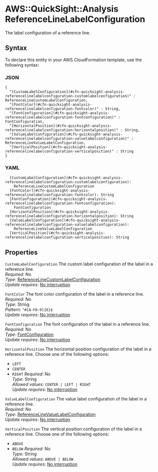 # AWS::QuickSight::Analysis ReferenceLineLabelConfiguration<a name="aws-properties-quicksight-analysis-referencelinelabelconfiguration"></a>

The label configuration of a reference line\.

## Syntax<a name="aws-properties-quicksight-analysis-referencelinelabelconfiguration-syntax"></a>

To declare this entity in your AWS CloudFormation template, use the following syntax:

### JSON<a name="aws-properties-quicksight-analysis-referencelinelabelconfiguration-syntax.json"></a>

```
{
  "[CustomLabelConfiguration](#cfn-quicksight-analysis-referencelinelabelconfiguration-customlabelconfiguration)" : ReferenceLineCustomLabelConfiguration,
  "[FontColor](#cfn-quicksight-analysis-referencelinelabelconfiguration-fontcolor)" : String,
  "[FontConfiguration](#cfn-quicksight-analysis-referencelinelabelconfiguration-fontconfiguration)" : FontConfiguration,
  "[HorizontalPosition](#cfn-quicksight-analysis-referencelinelabelconfiguration-horizontalposition)" : String,
  "[ValueLabelConfiguration](#cfn-quicksight-analysis-referencelinelabelconfiguration-valuelabelconfiguration)" : ReferenceLineValueLabelConfiguration,
  "[VerticalPosition](#cfn-quicksight-analysis-referencelinelabelconfiguration-verticalposition)" : String
}
```

### YAML<a name="aws-properties-quicksight-analysis-referencelinelabelconfiguration-syntax.yaml"></a>

```
  [CustomLabelConfiguration](#cfn-quicksight-analysis-referencelinelabelconfiguration-customlabelconfiguration):
    ReferenceLineCustomLabelConfiguration
  [FontColor](#cfn-quicksight-analysis-referencelinelabelconfiguration-fontcolor): String
  [FontConfiguration](#cfn-quicksight-analysis-referencelinelabelconfiguration-fontconfiguration):
    FontConfiguration
  [HorizontalPosition](#cfn-quicksight-analysis-referencelinelabelconfiguration-horizontalposition): String
  [ValueLabelConfiguration](#cfn-quicksight-analysis-referencelinelabelconfiguration-valuelabelconfiguration):
    ReferenceLineValueLabelConfiguration
  [VerticalPosition](#cfn-quicksight-analysis-referencelinelabelconfiguration-verticalposition): String
```

## Properties<a name="aws-properties-quicksight-analysis-referencelinelabelconfiguration-properties"></a>

`CustomLabelConfiguration` <a name="cfn-quicksight-analysis-referencelinelabelconfiguration-customlabelconfiguration"></a>
The custom label configuration of the label in a reference line\.  
_Required_: No  
_Type_: [ReferenceLineCustomLabelConfiguration](aws-properties-quicksight-analysis-referencelinecustomlabelconfiguration.md)  
_Update requires_: [No interruption](https://docs.aws.amazon.com/AWSCloudFormation/latest/UserGuide/using-cfn-updating-stacks-update-behaviors.html#update-no-interrupt)

`FontColor` <a name="cfn-quicksight-analysis-referencelinelabelconfiguration-fontcolor"></a>
The font color configuration of the label in a reference line\.  
_Required_: No  
_Type_: String  
_Pattern_: `^#[A-F0-9]{6}$`  
_Update requires_: [No interruption](https://docs.aws.amazon.com/AWSCloudFormation/latest/UserGuide/using-cfn-updating-stacks-update-behaviors.html#update-no-interrupt)

`FontConfiguration` <a name="cfn-quicksight-analysis-referencelinelabelconfiguration-fontconfiguration"></a>
The font configuration of the label in a reference line\.  
_Required_: No  
_Type_: [FontConfiguration](aws-properties-quicksight-analysis-fontconfiguration.md)  
_Update requires_: [No interruption](https://docs.aws.amazon.com/AWSCloudFormation/latest/UserGuide/using-cfn-updating-stacks-update-behaviors.html#update-no-interrupt)

`HorizontalPosition` <a name="cfn-quicksight-analysis-referencelinelabelconfiguration-horizontalposition"></a>
The horizontal position configuration of the label in a reference line\. Choose one of the following options:

- `LEFT`
- `CENTER`
- `RIGHT`
  _Required_: No  
  _Type_: String  
  _Allowed values_: `CENTER | LEFT | RIGHT`  
  _Update requires_: [No interruption](https://docs.aws.amazon.com/AWSCloudFormation/latest/UserGuide/using-cfn-updating-stacks-update-behaviors.html#update-no-interrupt)

`ValueLabelConfiguration` <a name="cfn-quicksight-analysis-referencelinelabelconfiguration-valuelabelconfiguration"></a>
The value label configuration of the label in a reference line\.  
_Required_: No  
_Type_: [ReferenceLineValueLabelConfiguration](aws-properties-quicksight-analysis-referencelinevaluelabelconfiguration.md)  
_Update requires_: [No interruption](https://docs.aws.amazon.com/AWSCloudFormation/latest/UserGuide/using-cfn-updating-stacks-update-behaviors.html#update-no-interrupt)

`VerticalPosition` <a name="cfn-quicksight-analysis-referencelinelabelconfiguration-verticalposition"></a>
The vertical position configuration of the label in a reference line\. Choose one of the following options:

- `ABOVE`
- `BELOW`
  _Required_: No  
  _Type_: String  
  _Allowed values_: `ABOVE | BELOW`  
  _Update requires_: [No interruption](https://docs.aws.amazon.com/AWSCloudFormation/latest/UserGuide/using-cfn-updating-stacks-update-behaviors.html#update-no-interrupt)

